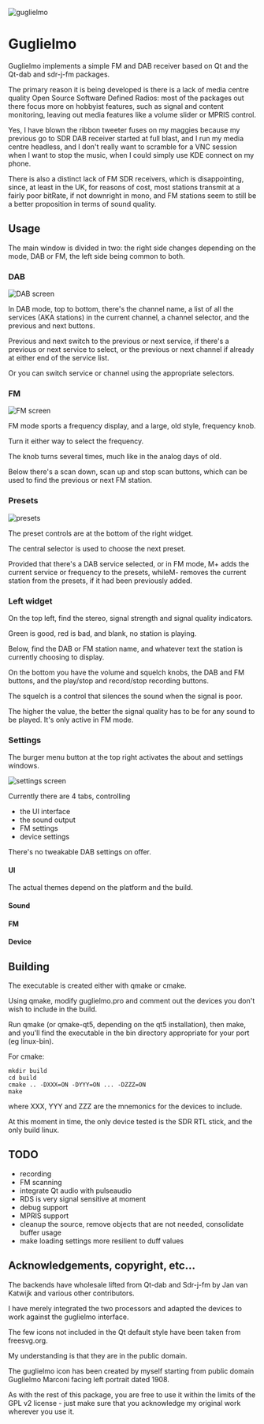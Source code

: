 ![guglielmo](/images/guglielmo.png)
# Guglielmo

Guglielmo implements a simple FM and DAB receiver based on Qt and the Qt-dab and sdr-j-fm packages.

The primary reason it is being developed is there is a lack of media centre quality Open Source
Software Defined Radios: most of the packages out there focus more on hobbyist features,
such as signal and content monitoring, leaving out media features like a volume slider or MPRIS control.

Yes, I have blown the ribbon tweeter fuses on my maggies because my previous go to SDR DAB receiver
started at full blast, and I run my media centre headless, and I don't really want to scramble for a VNC
session when I want to stop the music, when I could simply use KDE connect on my phone.

There is also a distinct lack of FM SDR receivers, which is disappointing, since, at least in the UK,
for reasons of cost, most stations transmit at a fairly poor bitRate, if not downright in mono, and
FM stations seem to still be a better proposition in terms of sound quality.

## Usage

The main window is divided in two: the right side changes depending on the mode, DAB or FM, the left
side being common to both.

### DAB

![DAB screen](/images/dab.png)

In DAB mode, top to bottom, there's the channel name, a list of all the services (AKA stations) in
the current channel, a channel selector, and the previous and next buttons.

Previous and next switch to the previous or next service, if there's a previous or next service to
select, or the previous or next channel if already at either end of the service list.

Or you can switch service or channel using the appropriate selectors.

### FM

![FM screen](/images/fm.png)

FM mode sports a frequency display, and a large, old style, frequency knob.

Turn it either way to select the frequency.

The knob turns several times, much like in the analog days of old.

Below there's a scan down, scan up and stop scan buttons, which can be used to find the previous or
next FM station.

### Presets

![presets](/images/presets.png)

The preset controls are at the bottom of the right widget.

The central selector is used to choose the next preset.

Provided that there's a DAB service selected, or in FM mode, M+ adds the current service or frequency
to the presets, whileM- removes the current station from the presets, if it had been previously added.

### Left widget

On the top left, find the stereo, signal strength and signal quality indicators.

Green is good, red is bad, and blank, no station is playing.

Below, find the DAB or FM station name, and whatever text the station is currently choosing to display.

On the bottom you have the volume and squelch knobs, the DAB and FM buttons, and the play/stop and
record/stop recording buttons.

The squelch is a control that silences the sound when the signal is poor.

The higher the value, the better the signal quality has to be for any sound to be played.
It's only active in FM mode.

### Settings

The burger menu button at the top right activates the about and settings windows.

![settings screen](/images/settings.png)

Currently there are 4 tabs, controlling

- the UI interface 
- the sound output
- FM settings
- device settings

There's no tweakable DAB settings on offer.

#### UI

The actual themes depend on the platform and the build.

#### Sound

#### FM

#### Device

## Building

The executable is created either with qmake or cmake.

Using qmake, modify guglielmo.pro and comment out the devices you don't wish to include in the build.

Run qmake (or qmake-qt5, depending on the qt5 installation), then make, and you'll find the executable in
the bin directory appropriate for your port (eg linux-bin).

For cmake:

	mkdir build
	cd build
	cmake .. -DXXX=ON -DYYY=ON ... -DZZZ=ON
	make

where XXX, YYY and ZZZ are the mnemonics for the devices to include.

At this moment in time, the only device tested is the SDR RTL stick, and the only build linux.

## TODO

- recording
- FM scanning
- integrate Qt audio with pulseaudio
- RDS is very signal sensitive at moment
- debug support
- MPRIS support
- cleanup the source, remove objects that are not needed, consolidate buffer usage
- make loading settings more resilient to duff values

## Acknowledgements, copyright, etc...

The backends have wholesale lifted from Qt-dab and Sdr-j-fm by Jan van Katwijk and
various other contributors.

I have merely integrated the two processors and adapted the devices to work against
the guglielmo interface.

The few icons not included in the Qt default style have been taken from freesvg.org.

My understanding is that they are in the public domain.

The guglielmo icon has been created by myself starting from public domain Guglielmo
Marconi facing left portrait dated 1908.

As with the rest of this package, you are free to use it within the limits of the GPL v2
license - just make sure that you acknowledge my original work wherever you use it.
